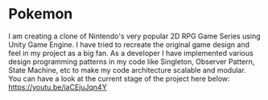 # Pokemon
I am creating a clone of Nintendo's very popular 2D RPG Game Series using Unity Game Engine. 
I have tried to recreate the original game design and feel in my project as a big fan. 
As a developer I have implemented various design programming patterns in my code like Singleton, Observer Pattern, State Machine, etc to make my code architecture scalable and modular. 
<br>
You can have a look at the current stage of the project here below:
<br>
https://youtu.be/iaCEjuJqn4Y
